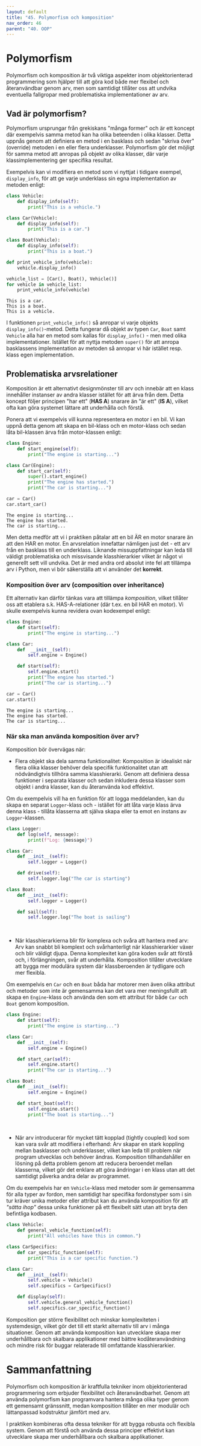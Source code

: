 ```yaml
---
layout: default
title: "45. Polymorfism och komposition"
nav_order: 46
parent: "40. OOP"
---
```


# Polymorfism
Polymorfism och komposition är två viktiga aspekter inom objektorienterad programmering som hjälper till att göra kod både mer flexibel och återanvändbar genom arv, men som samtidigt tillåter oss att undvika eventuella fallgropar med problematiska implementationer av arv.

## Vad är polymorfism?
Polymorfism ursprungar från grekiskans "många former" och är ett koncept där exempelvis samma metod kan ha olika beteenden i olika klasser. Detta uppnås genom att definiera en metod i en basklass och sedan "skriva över" (override) metoden i en eller flera underklasser. Polymorfism gör det möjligt för samma metod att anropas på objekt av olika klasser, där varje klassimplementering ger specifika resultat.

Exempelvis kan vi modifiera en metod som vi nyttjat i tidigare exempel, `display_info`, för att ge varje underklass sin egna implementation av metoden enligt:

```python
class Vehicle:
    def display_info(self):
        print("This is a vehicle.")

class Car(Vehicle):
    def display_info(self):
        print("This is a car.")

class Boat(Vehicle):
    def display_info(self):
        print("This is a boat.")

def print_vehicle_info(vehicle):
    vehicle.display_info()

vehicle_list = [Car(), Boat(), Vehicle()]
for vehicle in vehicle_list:
    print_vehicle_info(vehicle)
```
<div class="code-example" markdown="1">
<pre><code>This is a car.
This is a boat.
This is a vehicle.</code></pre>
</div>

I funktionen `print_vehicle_info()` så anropar vi varje objekts `display_info()`-metod. Detta fungerar då objekt av typen `Car`, `Boat` samt `Vehicle` alla har en metod som kallas för `display_info()` - men med olika implementationer. Istället för att nyttja metoden `super()` för att anropa basklassens implementation av metoden så anropar vi här istället resp. klass egen implementation.

## Problematiska arvsrelationer
Komposition är ett alternativt designmönster till arv och innebär att en klass innehåller instanser av andra klasser istället för att ärva från dem. Detta koncept följer principen "har ett" (__HAS A__) snarare än "är ett" (__IS A__), vilket ofta kan göra systemet lättare att underhålla och förstå. 

Ponera att vi exempelvis vill kunna representera en motor i en bil. Vi kan uppnå detta genom att skapa en bil-klass och en motor-klass och sedan låta bil-klassen ärva från motor-klassen enligt:

```python
class Engine:
    def start_engine(self):
        print("The engine is starting...")

class Car(Engine):
    def start_car(self):
        super().start_engine()
        print("The engine has started.")
        print("The car is starting...")

car = Car()
car.start_car()
```
<div class="code-example" markdown="1">
<pre><code>The engine is starting...
The engine has started.
The car is starting...</code></pre>
</div>

Men detta medför att vi i praktiken påtalar att en bil ÄR en motor snarare än att den HAR en motor. En arvsrelation innefattar nämligen just det - ett arv från en basklass till en underklass. Liknande missuppfattningar kan leda till väldigt problematiska och missvisande klasshierarkier vilket är något vi generellt sett vill undvika. Det är med andra ord absolut inte fel att tillämpa arv i Python, men vi bör säkerställa att vi använder det __korrekt__.

### Komposition över arv (composition over inheritance)
Ett alternativ kan därför tänkas vara att tillämpa _komposition_, vilket tillåter oss att etablera s.k. HAS-A-relationer (där t.ex. en bil HAR en motor). Vi skulle exempelvis kunna revidera ovan kodexempel enligt:
```python
class Engine:
    def start(self):
        print("The engine is starting...")

class Car:
    def  __init__(self):
        self.engine = Engine()

    def start(self):
        self.engine.start()
        print("The engine has started.")
        print("The car is starting...")

car = Car()
car.start()
```
<div class="code-example" markdown="1">
<pre><code>The engine is starting...
The engine has started.
The car is starting...</code></pre>
</div>

### När ska man använda komposition över arv?
Komposition bör övervägas när:

* Flera objekt ska dela samma funktionalitet:
Komposition är idealiskt när flera olika klasser behöver dela specifik funktionalitet utan att nödvändigtvis tillhöra samma klasshierarki. Genom att definiera dessa funktioner i separata klasser och sedan inkludera dessa klasser som objekt i andra klasser, kan du återanvända kod effektivt.

Om du exempelvis vill ha en funktion för att logga meddelanden, kan du skapa en separat ``Logger``-klass och - istället för att låta varje klass ärva denna klass - tillåta klasserna att själva skapa eller ta emot en instans av ``Logger``-klassen.
```python
class Logger:
    def log(self, message):
        print(f"Log: {message}")

class Car:
    def __init__(self):
        self.logger = Logger()

    def drive(self):
        self.logger.log("The car is starting")

class Boat:
    def __init__(self):
        self.logger = Logger()

    def sail(self):
        self.logger.log("The boat is sailing")
```
</br>

* När klasshierarkierna blir för komplexa och svåra att hantera med arv:
Arv kan snabbt bli komplext och svårhanterligt när klasshierarkier växer och blir väldigt djupa. Denna komplexitet kan göra koden svår att förstå och, i förlängningen, svår att underhålla. Komposition tillåter utvecklare att bygga mer modulära system där klassberoenden är tydligare och mer flexibla.

Om exempelvis en `Car` och en `Boat` båda har motorer men även olika attribut och metoder som inte är gemensamma kan det vara mer meningsfullt att skapa en `Engine`-klass och använda den som ett attribut för både `Car` och `Boat` genom komposition.
```python
class Engine:
    def start(self):
        print("The engine is starting...")

class Car:
    def __init__(self):
        self.engine = Engine()

    def start_car(self):
        self.engine.start()
        print("The car is starting...")

class Boat:
    def __init__(self):
        self.engine = Engine()

    def start_boat(self):
        self.engine.start()
        print("The boat is starting...")
```
</br>

* När arv introducerar för mycket tätt kopplad (tightly coupled) kod som kan vara svår att modifiera i efterhand:
Arv skapar en stark koppling mellan basklasser och underklasser, vilket kan leda till problem när program utvecklas och behöver ändras. Komposition tillhandahåller en lösning på detta problem genom att reducera beroendet mellan klasserna, vilket gör det enklare att göra ändringar i en klass utan att det samtidigt påverka andra delar av programmet.

Om du exempelvis har en `Vehicle`-klass med metoder som är gemensamma för alla typer av fordon, men samtidigt har specifika fordonstyper som i sin tur kräver unika metoder eller attribut kan du använda komposition för att _"sätta ihop"_ dessa unika funktioner på ett flexibelt sätt utan att bryta den befintliga kodbasen.
```python
class Vehicle:
    def general_vehicle_function(self):
        print("All vehicles have this in common.")

class CarSpecifics:
    def car_specific_function(self):
        print("This is a car specific function.")

class Car:
    def __init__(self):
        self.vehicle = Vehicle()
        self.specifics = CarSpecifics()

    def display(self):
        self.vehicle.general_vehicle_function()
        self.specifics.car_specific_function()
```

Komposition ger större flexibilitet och minskar komplexiteten i systemdesign, vilket gör det till ett starkt alternativ till arv i många situationer. Genom att använda komposition kan utvecklare skapa mer underhållbara och skalbara applikationer med bättre kodåteranvändning och mindre risk för buggar relaterade till omfattande klasshierarkier.

# Sammanfattning
Polymorfism och komposition är kraftfulla tekniker inom objektorienterad programmering som erbjuder flexibilitet och återanvändbarhet. Genom att använda polymorfism kan programvara hantera många olika typer genom ett gemensamt gränssnitt, medan komposition tillåter en mer modulär och lättanpassad kodstruktur jämfört med arv. 

I praktiken kombineras ofta dessa tekniker för att bygga robusta och flexibla system. Genom att förstå och använda dessa principer effektivt kan utvecklare skapa mer underhållbara och skalbara applikationer.